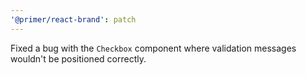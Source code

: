 ```yaml
---
'@primer/react-brand': patch
---
```


Fixed a bug with the `Checkbox` component where validation messages wouldn't be positioned correctly.
